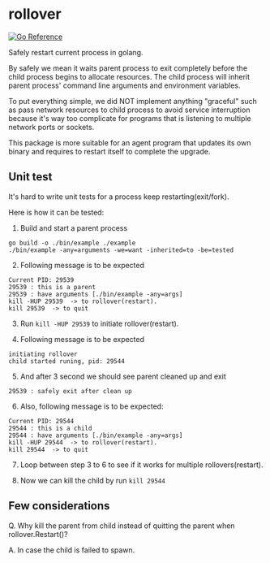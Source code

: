 # rollover
[![Go Reference](https://pkg.go.dev/badge/github.com/tomasen/rollover.svg)](https://pkg.go.dev/github.com/tomasen/rollover)

Safely restart current process in golang.

By safely we mean it waits parent process 
to exit completely before the child process begins to allocate resources.
The child process will inherit parent process' command line arguments 
and environment variables.

To put everything simple, we did NOT implement anything "graceful" such as pass network 
resources to child process to avoid service interruption because it's way too complicate 
for programs that is listening to multiple network ports or sockets.

This package is more suitable for an agent program that updates its own binary and requires 
to restart itself to complete the upgrade.

## Unit test
It's hard to write unit tests for a process keep restarting(exit/fork). 

Here is how it can be tested:

1. Build and start a parent process
```
go build -o ./bin/example ./example
./bin/example -any=arguments -we=want -inherited=to -be=tested
```

2. Following message is to be expected
```
Current PID: 29539
29539 : this is a parent
29539 : have arguments [./bin/example -any=args]
kill -HUP 29539  -> to rollover(restart).
kill 29539  -> to quit
```

3. Run `kill -HUP 29539` to initiate rollover(restart).
   
4. Following message is to be expected
```
initiating rollover
child started runing, pid: 29544
```

5. And after 3 second we should see parent cleaned up and exit
```
29539 : safely exit after clean up
```

6. Also, following message is to be expected:
```
Current PID: 29544
29544 : this is a child
29544 : have arguments [./bin/example -any=args]
kill -HUP 29544  -> to rollover(restart).
kill 29544  -> to quit
```

7. Loop between step 3 to 6 to see if it works for multiple rollovers(restart).

8. Now we can kill the child by run `kill 29544`

## Few considerations

Q. Why kill the parent from child instead of quitting the parent when rollover.Restart()?

A. In case the child is failed to spawn.
